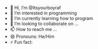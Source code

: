 - 👋 Hi, I’m @Itsyourboyraf
- 👀 I’m interested in programming
- 🌱 I’m currently learning how to program
- 💞️ I’m looking to collaborate on ...
- 📫 How to reach me ...
- 😄 Pronouns: He/Him
- ⚡ Fun fact: 

<!---
Itsyourboyraf/Itsyourboyraf is a ✨ special ✨ repository because its `README.md` (this file) appears on your GitHub profile.
You can click the Preview link to take a look at your changes.
--->
